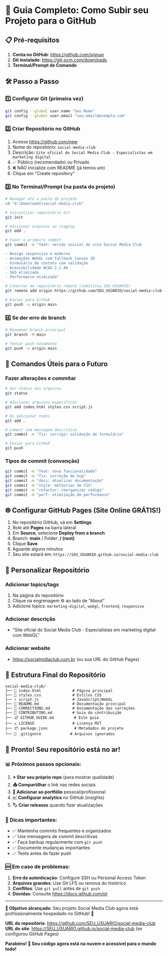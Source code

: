 # 🚀 Guia Completo: Como Subir seu Projeto para o GitHub

## 📋 Pré-requisitos

1. **Conta no GitHub**: https://github.com/signup
2. **Git instalado**: https://git-scm.com/downloads
3. **Terminal/Prompt de Comando**

## 🛠️ Passo a Passo

### 1️⃣ Configurar Git (primeira vez)
```bash
git config --global user.name "Seu Nome"
git config --global user.email "seu-email@exemplo.com"
```

### 2️⃣ Criar Repositório no GitHub
1. Acesse https://github.com/new
2. Nome do repositório: `social-media-club`
3. Descrição: `Site oficial do Social Media Club - Especialistas em marketing digital`
4. ✅ Público (recomendado) ou Privado
5. ❌ NÃO inicialize com README (já temos um)
6. Clique em "Create repository"

### 3️⃣ No Terminal/Prompt (na pasta do projeto)
```bash
# Navegar até a pasta do projeto
cd "d:\Downloads\social-media-club"

# Inicializar repositório Git
git init

# Adicionar arquivos ao staging
git add .

# Fazer o primeiro commit
git commit -m "feat: versão inicial do site Social Media Club

- Design responsivo e moderno
- Animações WebGL com fallback Canvas 2D
- Formulário de contato com validação
- Acessibilidade WCAG 2.1 AA
- SEO otimizado
- Performance otimizada"

# Conectar ao repositório remoto (substitua SEU_USUARIO)
git remote add origin https://github.com/SEU_USUARIO/social-media-club.git

# Enviar para GitHub
git push -u origin main
```

### 4️⃣ Se der erro de branch
```bash
# Renomear branch principal
git branch -M main

# Tentar push novamente
git push -u origin main
```

## 🎯 Comandos Úteis para o Futuro

### Fazer alterações e commitar
```bash
# Ver status dos arquivos
git status

# Adicionar arquivos específicos
git add index.html styles.css script.js

# Ou adicionar todos
git add .

# Commit com mensagem descritiva
git commit -m "fix: corrigir validação de formulário"

# Enviar para GitHub
git push
```

### Tipos de commit (convenção)
```bash
git commit -m "feat: nova funcionalidade"
git commit -m "fix: correção de bug"
git commit -m "docs: atualizar documentação"
git commit -m "style: melhorias de CSS"
git commit -m "refactor: reorganizar código"
git commit -m "perf: otimização de performance"
```

## 🌐 Configurar GitHub Pages (Site Online GRÁTIS!)

1. No repositório GitHub, vá em **Settings**
2. Role até **Pages** na barra lateral
3. Em **Source**, selecione **Deploy from a branch**
4. Branch: **main** / Folder: **/ (root)**
5. Clique **Save**
6. Aguarde alguns minutos
7. Seu site estará em: `https://SEU_USUARIO.github.io/social-media-club`

## 🎨 Personalizar Repositório

### Adicionar topics/tags
1. Na página do repositório
2. Clique na engrenagem ⚙️ ao lado de "About"
3. Adicione topics: `marketing-digital`, `webgl`, `frontend`, `responsivo`

### Adicionar descrição
- "Site oficial do Social Media Club - Especialistas em marketing digital com WebGL"

### Adicionar website
- https://socialmidiaclub.com.br (ou sua URL do GitHub Pages)

## 🔧 Estrutura Final do Repositório

```
social-media-club/
├── 📄 index.html              # Página principal
├── 🎨 styles.css              # Estilos CSS
├── ⚡ script.js               # JavaScript/WebGL
├── 📖 README.md               # Documentação principal
├── 🔧 CORRECTIONS.md          # Documentação das correções
├── 🤝 CONTRIBUTING.md         # Guia de contribuição
├── 📋 GITHUB_GUIDE.md         # Este guia
├── ⚖️ LICENSE                 # Licença MIT
├── 📦 package.json            # Metadados do projeto
└── 🚫 .gitignore             # Arquivos ignorados
```

## 🎉 Pronto! Seu repositório está no ar!

### 📊 Próximos passos opcionais:

1. **⭐ Star seu próprio repo** (para mostrar qualidade)
2. **📤 Compartilhar** o link nas redes sociais
3. **🔗 Adicionar ao portfólio** pessoal/profissional
4. **📈 Configurar analytics** no GitHub (insights)
5. **🏷️ Criar releases** quando fizer atualizações

### 🚨 Dicas importantes:

- ✅ Mantenha commits frequentes e organizados
- ✅ Use mensagens de commit descritivas
- ✅ Faça backup regularmente com `git push`
- ✅ Documente mudanças importantes
- ✅ Teste antes de fazer push

### 🆘 Em caso de problemas:

1. **Erro de autenticação**: Configure SSH ou Personal Access Token
2. **Arquivos grandes**: Use Git LFS ou remova do histórico
3. **Conflitos**: Use `git pull` antes de `git push`
4. **Dúvidas**: Consulte https://docs.github.com/pt

---

**🎯 Objetivo alcançado**: Seu projeto Social Media Club agora está profissionalmente hospedado no GitHub! 🚀

**URL do repositório**: https://github.com/SEU_USUARIO/social-media-club
**URL do site**: https://SEU_USUARIO.github.io/social-media-club (se configurou GitHub Pages)

**Parabéns! 🎉 Seu código agora está na nuvem e acessível para o mundo todo!**
